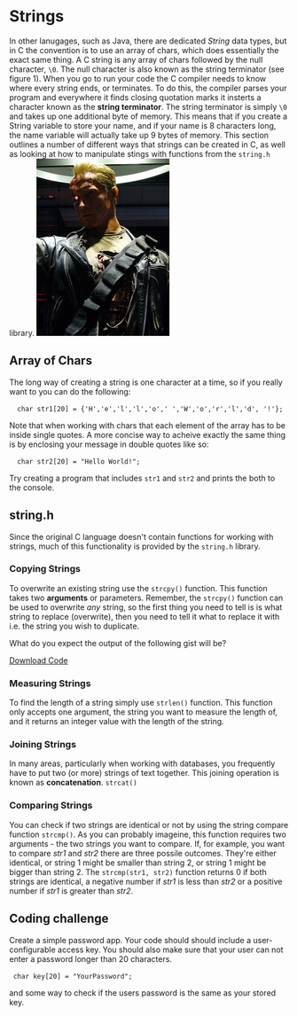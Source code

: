 <!-- ## Working with Strings

Unlike other (primative) variable types, strings are instantiated using `String` with a capital S. This is because a string is actually an array of `chars` - in other words a collection of characters.  -->
# Strings

In other lanugages, such as Java, there are dedicated *String* data types, but in C the convention is to use an array of chars, which does essentially the exact same thing. A C string is any array of chars followed by the null character, `\0`. The null character is also known as the string terminator (see figure 1).
When you go to run your code the C compiler needs to know where every string ends, or terminates. To do this, the compiler parses your program and everywhere it finds closing quotation marks it insterts a character known as the **string terminator**. The string terminator is simply `\0` and takes up one additional byte of memory. This means that if you create a String variable to store your name, and if your name is 8 characters long, the name variable will actually take up 9 bytes of memory. 
This section outlines a number of different ways that strings can be created in C, as well as looking at how to manipulate stings with functions from the `string.h` library. 
![I'll be back](images/terminator.jpg "A different kind of Terminator") 

## Array of Chars

The long way of creating a string is  one character at a time, so if you really want to you can do the following:

```
  char str1[20] = {'H','e','l','l','o',' ','W','o','r','l','d', '!'};
```

Note that when working with chars that each element of the array has to be inside single quotes. A more concise way to acheive exactly the same thing is by enclosing your message in double quotes like so:

```
  char str2[20] = "Hello World!";
```


Try creating a program that includes `str1` and `str2` and prints the both to the console.

## string.h

Since the original C language doesn't contain functions for working with strings, much of this functionality is provided by the `string.h` library.

### Copying Strings

To overwrite an existing string use the `strcpy()` function. This function takes two **arguments** or parameters. Remember, the `strcpy()` function can be used to overwrite *any* string, so the first thing you need to tell is is what string to replace (overwrite), then you need to tell it what to replace it with i.e. the string you wish to duplicate.

What do you expect the output of the following gist will be?

<code data-gist-id="a11b3d388b4e5d3f8fe7"></code>
<a href="https://gist.github.com/domhnallohanlon/a11b3d388b4e5d3f8fe7/download" class="text-success pull-right">Download Code</a><br>


### Measuring Strings

To find the length of a string simply use `strlen()` function. This function only accepts one argument, the string you want to measure the length of, and it returns an integer value with the length of the string.

### Joining Strings

In many areas, particularly when working with databases, you frequently have to put two (or more) strings of text together. This joining operation is known as **concatenation**. 
`strcat()`

### Comparing Strings

You can check if two strings are identical or not by using the string compare function `strcmp()`. As you can probably imageine, this function requires two arguments - the two strings you want to compare. If, for example, you want to compare *str1* and *str2* there are three possile outcomes. They're either identical, or string 1 might be smaller than string 2, or string 1 might be bigger than string 2. The `strcmp(str1, str2)` function returns 0 if both strings are identical, a negative number if *str1* is less than *str2* or a positive number if *str1* is greater than *str2*.

## Coding challenge

Create a simple password app. Your code should should include a user-configurable access key. You should also make sure that your user can not enter a password longer than 20 characters.

```
 char key[20] = "YourPassword";
```

and some way to check if the users password is the same as your stored key.